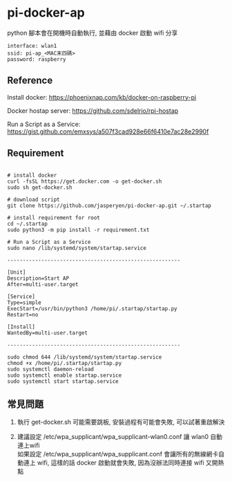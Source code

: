 # pi-docker-ap
 
 python 腳本會在開機時自動執行, 並藉由 docker 啟動 wifi 分享
 
```
interface: wlan1
ssid: pi-ap_<MAC末四碼>
password: raspberry
```

## Reference

Install docker: https://phoenixnap.com/kb/docker-on-raspberry-pi

Docker hostap server: https://github.com/sdelrio/rpi-hostap

Run a Script as a Service: https://gist.github.com/emxsys/a507f3cad928e66f6410e7ac28e2990f


## Requirement

```

# install docker
curl -fsSL https://get.docker.com -o get-docker.sh
sudo sh get-docker.sh

# download script
git clone https://github.com/jasperyen/pi-docker-ap.git ~/.startap

# install requirement for root
cd ~/.startap
sudo python3 -m pip install -r requirement.txt

# Run a Script as a Service
sudo nano /lib/systemd/system/startap.service

--------------------------------------------------------

[Unit]
Description=Start AP
After=multi-user.target

[Service]
Type=simple
ExecStart=/usr/bin/python3 /home/pi/.startap/startap.py
Restart=no

[Install]
WantedBy=multi-user.target

--------------------------------------------------------

sudo chmod 644 /lib/systemd/system/startap.service
chmod +x /home/pi/.startap/startap.py
sudo systemctl daemon-reload
sudo systemctl enable startap.service
sudo systemctl start startap.service

```

## 常見問題
1. 執行 get-docker.sh 可能需要跳板, 安裝過程有可能會失敗, 可以試著重啟解決

2. 建議設定 /etc/wpa_supplicant/wpa_supplicant-wlan0.conf 讓 wlan0 自動連上wifi<br>
如果設定 /etc/wpa_supplicant/wpa_supplicant.conf 會讓所有的無線網卡自動連上 wifi, 這樣的話 docker 啟動就會失敗, 因為沒辦法同時連接 wifi 又開熱點
